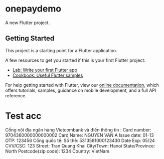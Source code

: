 # onepaydemo

A new Flutter project.

## Getting Started

This project is a starting point for a Flutter application.

A few resources to get you started if this is your first Flutter project:

- [Lab: Write your first Flutter app](https://flutter.dev/docs/get-started/codelab)
- [Cookbook: Useful Flutter samples](https://flutter.dev/docs/cookbook)

For help getting started with Flutter, view our
[online documentation](https://flutter.dev/docs), which offers tutorials,
samples, guidance on mobile development, and a full API reference.

# Test acc

Cổng nội địa ngân hàng Vietcombank và điền thông tin : Card number: 9704360000000000002 Card Name: NGUYEN VAN A Issue date: 01-13 OTP: 123456
Cổng quốc tế: Số thẻ: 5313581000123430 Date Exp: 05/24 CVV/CSC: 123 Street: Tran Quang Khai City/Town: Hanoi State/Province: North Postcode(zip code): 1234 Country: VietNam
